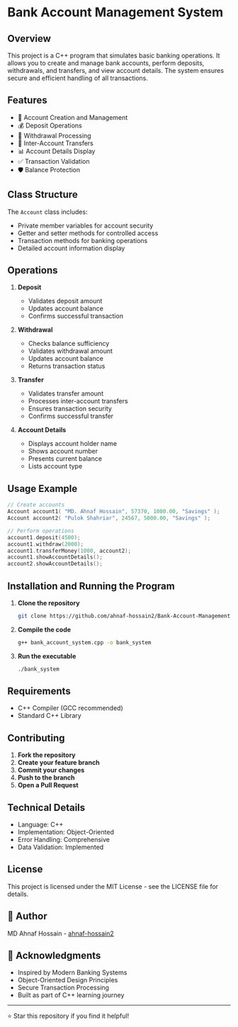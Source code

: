 # Bank Account Management System

## Overview
This project is a C++ program that simulates basic banking operations. It allows you to create and manage bank accounts, perform deposits, withdrawals, and transfers, and view account details. The system ensures secure and efficient handling of all transactions.

## Features
- 🏦 Account Creation and Management
- 💰 Deposit Operations
- 💸 Withdrawal Processing
- 🔄 Inter-Account Transfers
- 📊 Account Details Display
- ✅ Transaction Validation
- 🛡️ Balance Protection

## Class Structure
The `Account` class includes:
- Private member variables for account security
- Getter and setter methods for controlled access
- Transaction methods for banking operations
- Detailed account information display

## Operations
1. **Deposit**
   - Validates deposit amount
   - Updates account balance
   - Confirms successful transaction

2. **Withdrawal**
   - Checks balance sufficiency
   - Validates withdrawal amount
   - Updates account balance
   - Returns transaction status

3. **Transfer**
   - Validates transfer amount
   - Processes inter-account transfers
   - Ensures transaction security
   - Confirms successful transfer

4. **Account Details**
   - Displays account holder name
   - Shows account number
   - Presents current balance
   - Lists account type

## Usage Example
```cpp
// Create accounts
Account account1( "MD. Ahnaf Hossain", 57370, 1000.00, "Savings" );
Account account2( "Pulok Shahriar", 24567, 5000.00, "Savings" );

// Perform operations
account1.deposit(4500);
account1.withdraw(2000);
account1.transferMoney(1000, account2);
account1.showAccountDetails();
account2.showAccountDetails();
```

## Installation and Running the Program
1. **Clone the repository**
    ```bash
    git clone https://github.com/ahnaf-hossain2/Bank-Account-Management-System.git
2. **Compile the code**
    ```bash
    g++ bank_account_system.cpp -o bank_system
3. **Run the executable**
    ```bash
    ./bank_system

## Requirements
* C++ Compiler (GCC recommended)
* Standard C++ Library

## Contributing
1. **Fork the repository**
2. **Create your feature branch**
3. **Commit your changes**
4. **Push to the branch**
5. **Open a Pull Request**

## **Technical Details**
* Language: C++
* Implementation: Object-Oriented
* Error Handling: Comprehensive
* Data Validation: Implemented

## License

This project is licensed under the MIT License - see the LICENSE file for details.

## 👤 Author

MD Ahnaf Hossain - [ahnaf-hossain2](https://github.com/ahnaf-hossain2)

## **🙏 Acknowledgments**

* Inspired by Modern Banking Systems
* Object-Oriented Design Principles
* Secure Transaction Processing
* Built as part of C++ learning journey
***
⭐ Star this repository if you find it helpful!
